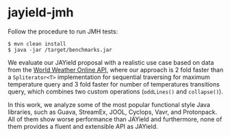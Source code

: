 # jayield-jmh

Follow the procedure to run JMH tests:

    $ mvn clean install
    $ java -jar /target/benchmarks.jar

We evaluate our JAYield proposal with a realistic use case based on data from the
[World Weather Online API](https://developer.worldweatheronline.com/api/),
where our approach is 2 fold faster than a `Spliterator<T>` implementation for sequential
traversing for maximum temperature query and 3 fold faster for number of temperatures transitions
query, which combines two custom operations (`oddLines()` and `collapse()`).

In this work, we analyze some of the most popular functional style Java libraries, such as Guava,
StreamEx, JOOL, Cyclops, Vavr, and Protonpack.
All of them show worse performance than JAYield and furthermore, none of them provides a fluent and 
extensible API as JAYield.

